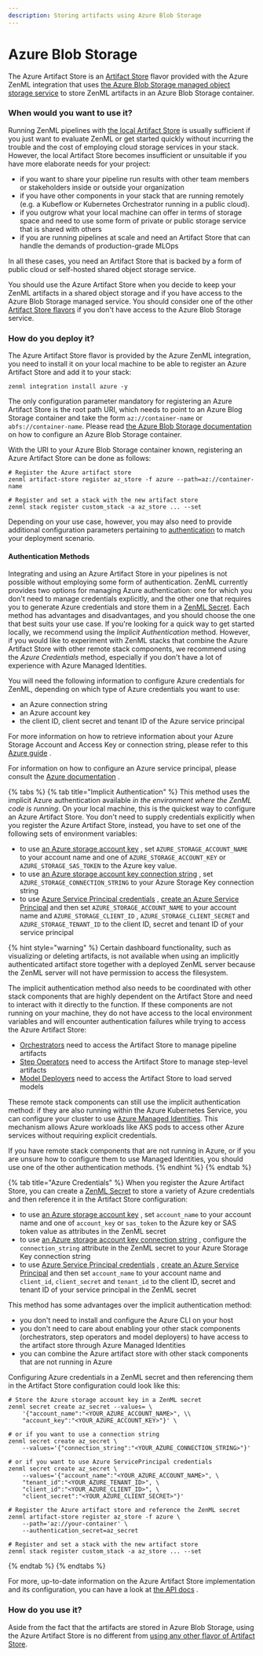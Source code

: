 ```yaml
---
description: Storing artifacts using Azure Blob Storage
---
```


# Azure Blob Storage

The Azure Artifact Store is an [Artifact Store](artifact-stores.md) flavor provided with the Azure ZenML integration
that
uses [the Azure Blob Storage managed object storage service](https://azure.microsoft.com/en-us/services/storage/blobs/)
to store ZenML artifacts in an Azure Blob Storage container.

### When would you want to use it?

Running ZenML pipelines with [the local Artifact Store](local.md) is usually sufficient if you just want to evaluate
ZenML or get started quickly without incurring the trouble and the cost of employing cloud storage services in your
stack. However, the local Artifact Store becomes insufficient or unsuitable if you have more elaborate needs for your
project:

* if you want to share your pipeline run results with other team members or stakeholders inside or outside your
  organization
* if you have other components in your stack that are running remotely (e.g. a Kubeflow or Kubernetes Orchestrator
  running in a public cloud).
* if you outgrow what your local machine can offer in terms of storage space and need to use some form of private or
  public storage service that is shared with others
* if you are running pipelines at scale and need an Artifact Store that can handle the demands of production-grade MLOps

In all these cases, you need an Artifact Store that is backed by a form of public cloud or self-hosted shared object
storage service.

You should use the Azure Artifact Store when you decide to keep your ZenML artifacts in a shared object storage and if
you have access to the Azure Blob Storage managed service. You should consider one of the
other [Artifact Store flavors](artifact-stores.md#artifact-store-flavors) if you don't have access to the Azure Blob
Storage service.

### How do you deploy it?

The Azure Artifact Store flavor is provided by the Azure ZenML integration, you need to install it on your local machine
to be able to register an Azure Artifact Store and add it to your stack:

```shell
zenml integration install azure -y
```

The only configuration parameter mandatory for registering an Azure Artifact Store is the root path URI, which needs to
point to an Azure Blog Storage container and take the form `az://container-name` or `abfs://container-name`. Please
read [the Azure Blob Storage documentation](https://docs.microsoft.com/en-us/azure/storage/blobs/storage-quickstart-blobs-portal)
on how to configure an Azure Blob Storage container.

With the URI to your Azure Blob Storage container known, registering an Azure Artifact Store can be done as follows:

```shell
# Register the Azure artifact store
zenml artifact-store register az_store -f azure --path=az://container-name

# Register and set a stack with the new artifact store
zenml stack register custom_stack -a az_store ... --set
```

Depending on your use case, however, you may also need to provide additional configuration parameters pertaining
to [authentication](azure.md#authentication-methods) to match your deployment scenario.

#### Authentication Methods

Integrating and using an Azure Artifact Store in your pipelines is not possible without employing some form of
authentication. ZenML currently provides two options for managing Azure authentication: one for which you don't need to
manage credentials explicitly, and the other one that requires you to generate Azure credentials and store them in
a [ZenML Secret](/docs/book/platform-guide/set-up-your-mlops-platform/use-the-secret-store/use-the-secret-store.md). 
Each method has advantages and disadvantages, and you should choose the one that best suits your use case. If you're 
looking for a quick way to get started locally, we recommend using the _Implicit Authentication_ method. However, if 
you would like to experiment with ZenML stacks that combine the Azure Artifact Store with other remote stack 
components, we recommend using the _Azure Credentials_ method, especially if you don't have a lot of experience 
with Azure Managed Identities.

You will need the following information to configure Azure credentials for ZenML, depending on which type of Azure
credentials you want to use:

* an Azure connection string
* an Azure account key
* the client ID, client secret and tenant ID of the Azure service principal

For more information on how to retrieve information about your Azure Storage Account and Access Key or connection
string, please refer to
this [Azure guide](https://docs.microsoft.com/en-us/azure/storage/blobs/storage-quickstart-blobs-python?tabs=environment-variable-windows#copy-your-credentials-from-the-azure-portal)
.

For information on how to configure an Azure service principal, please consult
the [Azure documentation](https://docs.microsoft.com/en-us/azure/active-directory/develop/howto-create-service-principal-portal)
.

{% tabs %}
{% tab title="Implicit Authentication" %}
This method uses the implicit Azure authentication available _in the environment where the ZenML code is running_. On
your local machine, this is the quickest way to configure an Azure Artifact Store. You don't need to supply credentials
explicitly when you register the Azure Artifact Store, instead, you have to set one of the following sets of environment
variables:

* to
  use [an Azure storage account key](https://learn.microsoft.com/en-us/azure/storage/common/storage-account-keys-manage)
  , set `AZURE_STORAGE_ACCOUNT_NAME` to your account name and one of `AZURE_STORAGE_ACCOUNT_KEY`
  or `AZURE_STORAGE_SAS_TOKEN` to the Azure key value.
* to
  use [an Azure storage account key connection string](https://learn.microsoft.com/en-us/azure/storage/common/storage-account-keys-manage)
  , set `AZURE_STORAGE_CONNECTION_STRING` to your Azure Storage Key connection string
* to
  use [Azure Service Principal credentials](https://learn.microsoft.com/en-us/azure/active-directory/develop/app-objects-and-service-principals)
  , [create an Azure Service Principal](https://learn.microsoft.com/en-us/azure/active-directory/develop/howto-create-service-principal-portal)
  and then set `AZURE_STORAGE_ACCOUNT_NAME` to your account name and `AZURE_STORAGE_CLIENT_ID`
  , `AZURE_STORAGE_CLIENT_SECRET` and `AZURE_STORAGE_TENANT_ID` to the client ID, secret and tenant ID of your service
  principal

{% hint style="warning" %}
Certain dashboard functionality, such as visualizing or deleting artifacts, is not available when using an implicitly
authenticated artifact store together with a deployed ZenML server because the ZenML server will not have permission to
access the filesystem.

The implicit authentication method also needs to be coordinated with other stack components that are highly dependent on
the Artifact Store and need to interact with it directly to the function. If these components are not running on your
machine, they do not have access to the local environment variables and will encounter authentication failures while
trying to access the Azure Artifact Store:

* [Orchestrators](../orchestrators/orchestrators.md) need to access the Artifact Store to manage pipeline artifacts
* [Step Operators](../step-operators/step-operators.md) need to access the Artifact Store to manage step-level artifacts
* [Model Deployers](../model-deployers/model-deployers.md) need to access the Artifact Store to load served models

These remote stack components can still use the implicit authentication method: if they are also running within the
Azure Kubernetes Service, you can configure your cluster to
use [Azure Managed Identities](https://docs.microsoft.com/en-us/azure/aks/use-managed-identity). This mechanism allows
Azure workloads like AKS pods to access other Azure services without requiring explicit credentials.

If you have remote stack components that are not running in Azure, or if you are unsure how to configure them to use
Managed Identities, you should use one of the other authentication methods.
{% endhint %}
{% endtab %}

{% tab title="Azure Credentials" %}
When you register the Azure Artifact Store, you can create
a [ZenML Secret](/docs/book/platform-guide/set-up-your-mlops-platform/use-the-secret-store/use-the-secret-store.md) 
to store a variety of Azure credentials and then reference it in the Artifact Store configuration:

* to
  use [an Azure storage account key](https://learn.microsoft.com/en-us/azure/storage/common/storage-account-keys-manage)
  , set `account_name` to your account name and one of `account_key` or `sas_token` to the Azure key or SAS token value
  as attributes in the ZenML secret
* to
  use [an Azure storage account key connection string](https://learn.microsoft.com/en-us/azure/storage/common/storage-account-keys-manage)
  , configure the `connection_string` attribute in the ZenML secret to your Azure Storage Key connection string
* to
  use [Azure Service Principal credentials](https://learn.microsoft.com/en-us/azure/active-directory/develop/app-objects-and-service-principals)
  , [create an Azure Service Principal](https://learn.microsoft.com/en-us/azure/active-directory/develop/howto-create-service-principal-portal)
  and then set `account_name` to your account name and `client_id`, `client_secret` and `tenant_id` to the client ID,
  secret and tenant ID of your service principal in the ZenML secret

This method has some advantages over the implicit authentication method:

* you don't need to install and configure the Azure CLI on your host
* you don't need to care about enabling your other stack components (orchestrators, step operators and model deployers)
  to have access to the artifact store through Azure Managed Identities
* you can combine the Azure artifact store with other stack components that are not running in Azure

Configuring Azure credentials in a ZenML secret and then referencing them in the Artifact Store configuration could look
like this:

```shell
# Store the Azure storage account key in a ZenML secret
zenml secret create az_secret --values= \
    '{"account_name":"<YOUR_AZURE_ACCOUNT_NAME>", \\
    "account_key":"<YOUR_AZURE_ACCOUNT_KEY>"}' \

# or if you want to use a connection string
zenml secret create az_secret \
    --values='{"connection_string":"<YOUR_AZURE_CONNECTION_STRING>"}'

# or if you want to use Azure ServicePrincipal credentials
zenml secret create az_secret \
    --values='{"account_name":"<YOUR_AZURE_ACCOUNT_NAME>", \
    "tenant_id":"<YOUR_AZURE_TENANT_ID>", \
    "client_id":"<YOUR_AZURE_CLIENT_ID>", \
    "client_secret":"<YOUR_AZURE_CLIENT_SECRET>"}'

# Register the Azure artifact store and reference the ZenML secret
zenml artifact-store register az_store -f azure \
    --path='az://your-container' \
    --authentication_secret=az_secret

# Register and set a stack with the new artifact store
zenml stack register custom_stack -a az_store ... --set
```

{% endtab %}
{% endtabs %}

For more, up-to-date information on the Azure Artifact Store implementation and its configuration, you can have a look
at [the API docs](https://apidocs.zenml.io/latest/integration\_code\_docs/integrations-azure/#zenml.integrations.azure.artifact\_stores)
.

### How do you use it?

Aside from the fact that the artifacts are stored in Azure Blob Storage, using the Azure Artifact Store is no different
from [using any other flavor of Artifact Store](artifact-stores.md#how-to-use-it).
